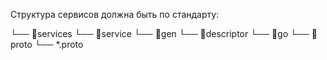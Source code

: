 Структура сервисов должна быть по стандарту:

└── 📁services
    └── 📁service
        └── 📁gen
            └── 📁descriptor
            └── 📁go
        └── 📁proto
            └── *.proto